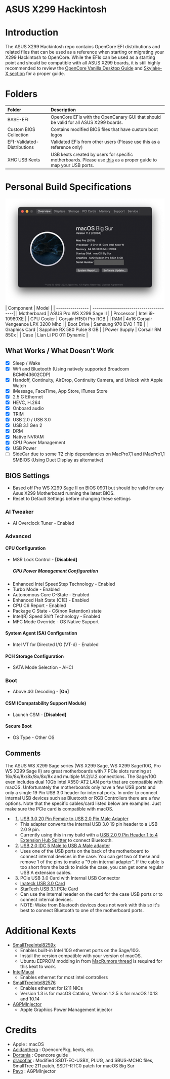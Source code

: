 # ASUS X299 Hackintosh

# Introduction
The ASUS X299 Hackintosh repo contains OpenCore EFI distributions and related files that can be used as a reference when starting or migrating your X299 Hackintosh to OpenCore.  While the EFIs can be used as a starting point and should be compatible with all ASUS X299 boards, it is still highly recommended to review the [OpenCore Vanilla Desktop Guide](https://dortania.github.io/OpenCore-Install-Guide/) and [Skylake-X section](https://dortania.github.io/OpenCore-Install-Guide/config-HEDT/skylake-x.html) for a proper guide.

# Folders
| Folder | Description |
| :------------- | :---------- |
| BASE-EFI | OpenCore EFIs with the OpenCanary GUI that should be valid for all ASUS X299 boards.|
| Custom BIOS Collection | Contains modified BIOS files that have custom boot logos |
| EFI-Validated-Distributions | Validated EFIs from other users (Please use this as a reference only) | 
| XHC USB Kexts | USB kexts created by users for specific motherboards.  Please use [this](https://dortania.github.io/OpenCore-Post-Install/usb/intel-mapping/intel.html) as a proper guide to map your USB ports. |

# Personal Build Specifications
![](/Images/aboutthismac.png)
| Component        | Model                                |
| ---------------- | ---------------------------------------|
| Motherboard | ASUS Pro WS X299 Sage II |
| Processor | Intel i9-10980XE |
| CPU Cooler | Corsair H150i Pro RGB |
| RAM | 4x16 Corsair Vengeance LPX 3200 Mhz |
| Boot Drive | Samsung 970 EVO 1 TB |
| Graphics Card | Sapphire RX 580 Pulse 8 GB |
| Power Supply | Corsair RM 850x |
| Case | Lian Li PC 011 Dynamic |

## What Works / What Doesn't Work
- [x] Sleep / Wake
- [x] Wifi and Bluetooth (Using natively supported Broadcom BCM943602CDP)
- [x] Handoff, Continuity, AirDrop, Continuity Camera, and Unlock with Apple Watch
- [x] iMessage, FaceTime, App Store, iTunes Store
- [x] 2.5 G Ethernet
- [x] HEVC, H.264
- [x] Onboard audio
- [x] TRIM
- [x] USB 2.0 / USB 3.0
- [x] USB 3.1 Gen 2
- [x] DRM
- [x] Native NVRAM
- [x] CPU Power Management
- [x] USB Power
- [ ] SideCar due to some T2 chip dependancies on MacPro7,1 and iMacPro1,1 SMBIOS (Using Duet Display as alternative)

## BIOS Settings
* Based off Pro WS X299 Sage II on BIOS 0901 but should be valid for any Asus X299 Motherboard running the latest BIOS.
* Reset to Default Settings before changing these settings

### AI Tweaker
* AI Overclock Tuner - Enabled

### Advanced
#### CPU Configuration
* MSR Lock Control - **[Disabled]**
    ##### CPU Power Management Configuration
* Enhanced Intel SpeedStep Technology - Enabled
* Turbo Mode - Enabled
* Autonomous Core C-State - Enabled
* Enhanced Halt State (C1E) - Enabled
* CPU C6 Report - Enabled
* Package C State - C6(non Retention) state
* Intel(R) Speed Shift Technology - Enabled
* MFC Mode Override - OS Native Support
#### System Agent (SA) Configuration
* Intel VT for Directed I/O (VT-d) - Enabled
#### PCH Storage Configuration
* SATA Mode Selection - AHCI

### Boot
* Above 4G Decoding - **[On]**
#### CSM (Compatability Support Module)
* Launch CSM - **[Disabled]**
#### Secure Boot
* OS Type - Other OS

## Comments
The ASUS WS X299 Sage series (WS X299 Sage, WS X299 Sage/10G, Pro WS X299 Sage II) are great motherboards with 7 PCIe slots running at 16x/8x/8x/8x/8x/8x/8x and multiple M.2/U.2 connections.  The Sage/10G even includes dual 10Gb Intel X550-AT2 LAN ports that are compatible with macOS. Unfortunately the motherboards only have a few USB ports and only a single 19 Pin USB 3.0 header for internal ports.  In order to connect internal USB devices such as Bluetooth or RGB Controllers there are a few options.  Note that the specific cables/card listed below are examples.  Just make sure the PCIe card is compatible with macOS.
* 1. [USB 3.0 20 Pin Female to USB 2.0 Pin Male Adapter](https://www.amazon.com/gp/product/B01MFB04JP/ref=ppx_yo_dt_b_search_asin_title?ie=UTF8&psc=1)
    * This adapter converts the internal USB 3.0 19 pin header to a USB 2.0 9 pin.
    * Currently using this in my build with a [USB 2.0 9 Pin Header 1 to 4 Extension Hub Splitter](https://www.amazon.com/gp/product/B085KVH16T/ref=ppx_yo_dt_b_search_asin_title?ie=UTF8&psc=1) to connect Bluetooth.
* 2. [USB 2.0 IDC 5 Male to USB A Male adapter](https://www.amazon.com/gp/product/B000V6WD8A/ref=ppx_yo_dt_b_search_asin_title?ie=UTF8&psc=1)
    * Uses one of the USB ports on the back of the motherboard to connect internal devices in the case.  You can get two of these and remove 1 of the pins to make a "9 pin internal adapter".  If the cable is too short from the back to inside the case, you can get some regular USB A extension cables.
* 3. PCIe USB 3.0 Card with Internal USB Connector
    * [Inateck USB 3.0 Card](https://www.amazon.com/Inateck-Express-Controller-Internal-Connector/dp/B00JFR2H64/ref=sr_1_3?dchild=1&keywords=inateck+pcie+card&qid=1592455853&s=electronics&sr=1-3)
    * [StarTech USB 3.1 PCIe Card](https://www.amazon.com/gp/product/B01I39D15A/ref=ppx_yo_dt_b_search_asin_title?ie=UTF8&psc=1)
    * Can use the internal header on the card for the case USB ports or to connect internal devices.
    * NOTE: Wake from Bluetooth devices does not work with this so it's best to connect Bluetooth to one of the motherboard ports.

# Additional Kexts
* [SmallTreeIntel8259x](https://small-tree.com/support/downloads/10-gigabit-ethernet-driver-download-page/) 
  * Enables built-in Intel 10G ethernet ports on the Sage/10G.
  * Install the version compatible with your version of macOS.
  * Ubuntu EEPROM modding in from [MacRumors thread](https://forums.macrumors.com/threads/modify-retail-intel-10gbe-nics-to-use-small-tree-macos-drivers.1968456/) is required for this kext to work.
* [IntelMausi](https://github.com/acidanthera/IntelMausi/releases)
  * Enables ethernet for most intel controllers
* [SmallTreeIntel82576](https://github.com/khronokernel/SmallTree-I211-AT-patch/releases)
  * Enables ethernet for I211 NICs
  * Version 1.3 is for macOS Catalina, Version 1.2.5 is for macOS 10.13 and 10.14
* [AGPMInjector](https://github.com/Pavo-IM/AGPMInjector) 
  * Apple Graphics Power Management injector

# Credits
* Apple : macOS
* [Acidanthera](https://github.com/acidanthera) : OpencorePkg, kexts, etc.
* [Dortania](https://github.com/dortania) : Opencore guide
* [dracoflar](https://github.com/khronokernel) : Modified SSDT-EC-USBX, PLUG, and SBUS-MCHC files, SmallTree 211 patch, SSDT-RTC0 patch for macOS Big Sur
* [Pavo](https://github.com/Pavo-IM) : AGPMInjector
